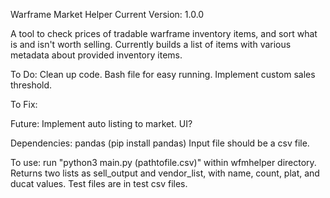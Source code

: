 Warframe Market Helper
Current Version: 1.0.0

A tool to check prices of tradable warframe inventory items, and sort what is and isn't worth selling.
Currently builds a list of items with various metadata about provided inventory items.

To Do: 
Clean up code.
Bash file for easy running.
Implement custom sales threshold.

To Fix:

Future:
Implement auto listing to market.
UI?

Dependencies: 
pandas (pip install pandas)
Input file should be a csv file.

To use: run "python3 main.py (pathtofile.csv)" within wfmhelper directory.
Returns two lists as sell_output and vendor_list, with name, count, plat, and ducat values.
Test files are in test csv files.
